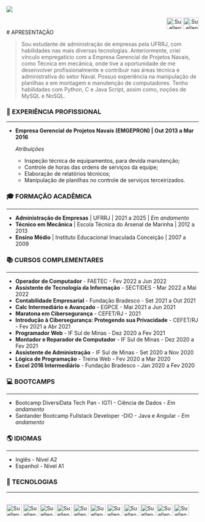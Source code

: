 ![](C:\Users\suell\Documents\BootcampSantander\Workspace\curriculo-markdown\img\capacurriculo.png)

<div style="display: inline_block" align="right">
<a href="https://www.linkedin.com/in/suellen-santiago/"><img align="center" alt="Suellen-linkedin" height="30" width="40"  src="https://cdn.jsdelivr.net/gh/devicons/devicon/icons/linkedin/linkedin-original.svg" height=25></a>
<a href="https://github.com/nelleuSant"><img align="center" alt="Suellen-github" height="30" width="40" src="https://cdn.jsdelivr.net/gh/devicons/devicon/icons/github/github-original.svg" height=25></a>
</div>
# APRESENTAÇÃO

> Sou estudante de administração de empresas pela UFRRJ, com habilidades nas mais diversas tecnologias. Anteriormente, criei vínculo empregatício com a Empresa Gerencial de Projetos Navais, como Técnica em mecânica, onde tive a oportunidade de me desenvolver profissionalmente e contribuir nas áreas técnica e administrativa do setor Naval. Possuo experiência na manipulação de planilhas e em montagem e manutenção de computadores. Tenho habilidades com Python, C e Java Script, assim como, noções de MySQL e NoSQL.



### :briefcase: EXPERIÊNCIA PROFISSIONAL

---

- **Empresa Gerencial de Projetos Navais (EMGEPRON) | Out 2013 a Mar 2016**

  *Atribuições*

  - Inspeção técnica de equipamentos, para devida manutenção;
  - Controle de horas das ordens de serviços da equipe;
  - Elaboração de relatórios técnicos;
  - Manipulação de planilhas no controle de serviços terceirizados.

### :mortar_board: FORMAÇÃO ACADÊMICA

---

- **Administração de Empresas** | UFRRJ | 2021 a 2025 | *Em andamento*
- **Técnico em Mecânica** | Escola Técnica do Arsenal de Marinha | 2012 a 2013
- **Ensino Médio** | Instituto Educacional Imaculada Conceição | 2007 a 2009

### :books: CURSOS COMPLEMENTARES

---

- **Operador de Computador** - FAETEC - Fev 2022 a Jun 2022
- **Assistente de Tecnologia da Informação** - SECTIDES - Mar 2022 a Mai 2022
- **Contabilidade Empresarial** - Fundação Bradesco - Set 2021 a Out 2021
- **Calc Intermediário e Avançado** - EGPCE - Mai 2021 a Jun 2021
- **Maratona em Cibersegurança** - CEFET/RJ - 2021
- **Introdução à Cibersegurança: Protegendo sua Privacidade** - CEFET/RJ - Fev 2021 a Abr 2021
- **Programador Web** - IF Sul de Minas - Dez 2020 a Fev 2021
- **Montador e Reparador de Computador** - IF Sul de Minas - Dez 2020 a Fev 2021
- **Assistente de Administração** - IF Sul de Minas - Set 2020 a Nov 2020
- **Lógica de Programação** - Treina Web - Fev 2020 a Mar 2020
- **Excel 2016 Intermediário** - Fundação Bradesco - Jan 2020 a Fev 2020

### :computer: BOOTCAMPS 

---

- Bootcamp DiversiData Tech Pan - IGTI - Ciência de Dados - *Em andamento*
- Santander Bootcamp Fullstack Developer -DIO - Java e Angular - *Em andamento*

### :earth_americas: IDIOMAS

---

- Inglês - Nível A2
- Espanhol - Nível A1

### :rocket: TECNOLOGIAS

---

<div style="display: inline_block" align="left"><br>
  <img align="center" alt="Suellen-linux" height="30" width="40" src="https://cdn.jsdelivr.net/gh/devicons/devicon/icons/linux/linux-original.svg">
  <img align="center" alt="Suellen-bash" height="30" width="40" src="https://cdn.jsdelivr.net/gh/devicons/devicon/icons/bash/bash-original.svg">
  <img align="center" alt="Suellen-git" height="30" width="40" src="https://cdn.jsdelivr.net/gh/devicons/devicon/icons/git/git-original.svg">
  <img align="center" alt="Suellen-github" height="30" width="40" src="https://cdn.jsdelivr.net/gh/devicons/devicon/icons/github/github-original.svg">
  <img align="center" alt="Suellen-vscode" height="30" width="40" src="https://cdn.jsdelivr.net/gh/devicons/devicon/icons/vscode/vscode-original.svg">
  <img align="center" alt="Suellen-HTML" height="30" width="40" src="https://cdn.jsdelivr.net/gh/devicons/devicon/icons/html5/html5-original.svg">
  <img align="center" alt="Suellen-CSS" height="30" width="40" src="https://cdn.jsdelivr.net/gh/devicons/devicon/icons/css3/css3-original.svg">
  <img align="center" alt="Suellen-bootstrap" height="30" width="40" src="https://cdn.jsdelivr.net/gh/devicons/devicon/icons/bootstrap/bootstrap-original.svg">
  <img align="center" alt="Suellen-Python" height="30" width="40" src="https://cdn.jsdelivr.net/gh/devicons/devicon/icons/python/python-original.svg">
  <img align="center" alt="Suellen-C" height="30" width="40" src="https://cdn.jsdelivr.net/gh/devicons/devicon/icons/c/c-original.svg">
  <img align="center" alt="Suellen-Canva" height="30" width="40" src="https://cdn.jsdelivr.net/gh/devicons/devicon/icons/canva/canva-original.svg">
</div>
